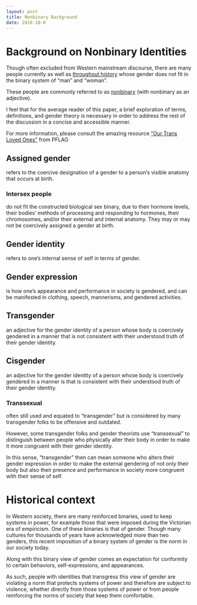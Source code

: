 ```yaml
---
layout: post
title: Nonbinary Background
date: 2018-10-8
---
```


# Background on Nonbinary Identities
Though often excluded from Western mainstream discourse, there are many people currently as well as [throughout history](http://bilerico.lgbtqnation.com/2008/02/transgender_history_trans_expression_in.php) whose gender does not fit in the binary system of “man” and “woman”.

These people are commonly referred to as [nonbinary](https://www.teenvogue.com/story/9-things-people-get-wrong-about-being-non-binary) (with nonbinary as an adjective). 

I feel that for the average reader of this paper, a brief exploration of terms, definitions, and gender theory is necessary in order to address the rest of the discussion in a concise and accessible manner.

For more information, please consult the amazing resource ["Our Trans Loved Ones"](https://www.pflag.org/sites/default/files/Our%20Trans%20Loved%20Ones.pdf) from PFLAG

## Assigned gender
refers to the coercive designation of a gender to a person’s visible anatomy that occurs at birth.

### Intersex people
do not fit the constructed biological sex binary, due to their hormone levels, their bodies’ methods of processing and responding to hormones, their chromosomes, and/or their external and internal anatomy.
They may or may not be coercively assigned a gender at birth.

## Gender identity
refers to one’s internal sense of self in terms of gender.

## Gender expression
is how one’s appearance and performance in society is gendered, and can be manifested in clothing, speech, mannerisms, and gendered activities.

## Transgender
an adjective for the gender identity of a person whose body is coercively gendered in a manner that is not consistent with their understood truth of their gender identity.

## Cisgender
an adjective for the gender identity of a person whose body is coercively gendered in a manner is that is consistent with their understood truth of their gender identity.

### Transsexual
often still used and equated to “transgender” but is considered by many transgender folks to be offensive and outdated.

However, some transgender folks and gender theorists use “transsexual” to distinguish between people who physically alter their body in order to make it more congruent with their gender identity.

In this sense, “transgender” then can mean someone who alters their gender expression in order to make the external gendering of not only their body but also their presence and performance in society more congruent with their sense of self.

# Historical context

In Western society, there are many reinforced binaries, used to keep systems in power, for example those that were imposed during the Victorian era of empiricism.
One of these binaries is that of gender. Though many cultures for thousands of years have acknowledged more than two genders, this recent imposition of a binary system of gender is the norm in our society today.

Along with this binary view of gender comes an expectation for conformity to certain behaviors, self-expressions, and appearances.

As such, people with identities that transgress this view of gender are violating a norm that protects systems of power and therefore are subject to violence, whether directly from those systems of power or from people reinforcing the norms of society that keep them comfortable.
